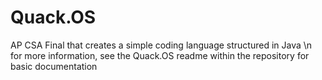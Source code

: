 # Quack.OS
AP CSA Final that creates a simple coding language structured in Java
\n for more information, see the Quack.OS readme within the repository for basic documentation
